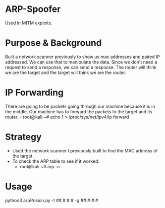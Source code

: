 # ARP-Spoofer
Used in MITM exploits.

# Purpose & Background
Built a network scanner previously to show us mac addresses and paired IP addressed. We can use that to 
manipulate the data. Since we don't need a request to send a response, we can send a response. The router 
will think we are the target and the target will think we are the router.

# IP Forwarding
There are going to be packets going through our machine because it is in the middle. Our machine has to 
forward the packets to the target and its router. 
    - root@kali:~# echo 1 > /proc/sys/net/ipv4/ip forward

# Strategy
- Used the network scanner I previously built to find the MAC address of the target.
- To check the ARP table to see if it worked:
    - root@kali:~# arp -a

# Usage
python3 arpPosion.py -t ##.#.#.# -g ##.#.#.#
